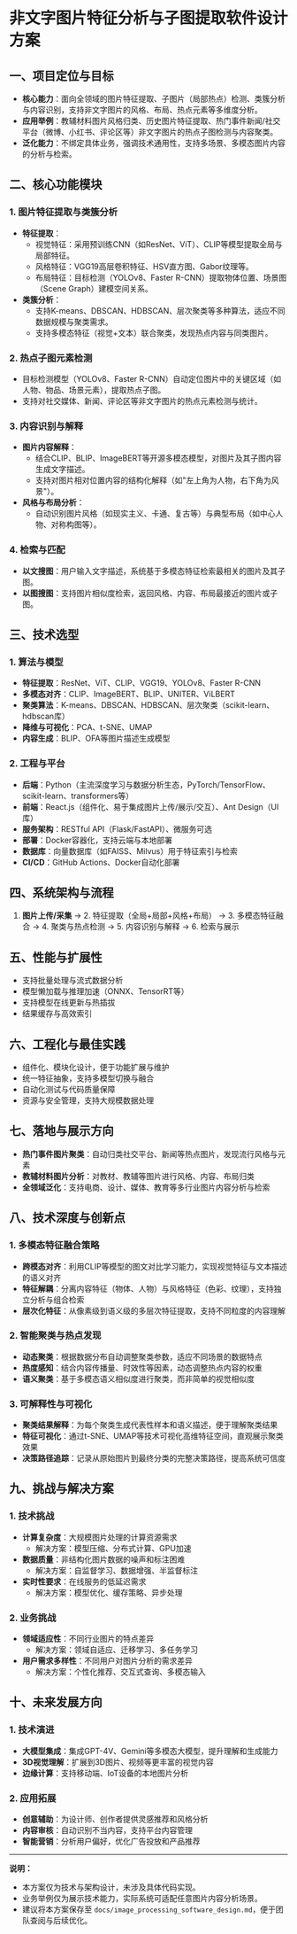 # 非文字图片特征分析与子图提取软件设计方案

## 一、项目定位与目标

- **核心能力**：面向全领域的图片特征提取、子图片（局部热点）检测、类簇分析与内容识别，支持非文字图片的风格、布局、热点元素等多维度分析。
- **应用举例**：教辅材料图片风格归类、历史图片特征提取、热门事件新闻/社交平台（微博、小红书、评论区等）非文字图片的热点子图检测与内容聚类。
- **泛化能力**：不绑定具体业务，强调技术通用性，支持多场景、多模态图片内容的分析与检索。

## 二、核心功能模块

### 1. 图片特征提取与类簇分析

- **特征提取**：
  - 视觉特征：采用预训练CNN（如ResNet、ViT）、CLIP等模型提取全局与局部特征。
  - 风格特征：VGG19高层卷积特征、HSV直方图、Gabor纹理等。
  - 布局特征：目标检测（YOLOv8、Faster R-CNN）提取物体位置、场景图（Scene Graph）建模空间关系。
- **类簇分析**：
  - 支持K-means、DBSCAN、HDBSCAN、层次聚类等多种算法，适应不同数据规模与聚类需求。
  - 支持多模态特征（视觉+文本）联合聚类，发现热点内容与同类图片。

### 2. 热点子图元素检测

- 目标检测模型（YOLOv8、Faster R-CNN）自动定位图片中的关键区域（如人物、物品、场景元素），提取热点子图。
- 支持对社交媒体、新闻、评论区等非文字图片的热点元素检测与统计。

### 3. 内容识别与解释

- **图片内容解释**：
  - 结合CLIP、BLIP、ImageBERT等开源多模态模型，对图片及其子图内容生成文字描述。
  - 支持对图片相对位置内容的结构化解释（如"左上角为人物，右下角为风景"）。
- **风格与布局分析**：
  - 自动识别图片风格（如现实主义、卡通、复古等）与典型布局（如中心人物、对称构图等）。

### 4. 检索与匹配

- **以文搜图**：用户输入文字描述，系统基于多模态特征检索最相关的图片及其子图。
- **以图搜图**：支持图片相似度检索，返回风格、内容、布局最接近的图片或子图。

## 三、技术选型

### 1. 算法与模型

- **特征提取**：ResNet、ViT、CLIP、VGG19、YOLOv8、Faster R-CNN
- **多模态对齐**：CLIP、ImageBERT、BLIP、UNITER、ViLBERT
- **聚类算法**：K-means、DBSCAN、HDBSCAN、层次聚类（scikit-learn、hdbscan库）
- **降维与可视化**：PCA、t-SNE、UMAP
- **内容生成**：BLIP、OFA等图片描述生成模型

### 2. 工程与平台

- **后端**：Python（主流深度学习与数据分析生态，PyTorch/TensorFlow、scikit-learn、transformers等）
- **前端**：React.js（组件化、易于集成图片上传/展示/交互）、Ant Design（UI库）
- **服务架构**：RESTful API（Flask/FastAPI）、微服务可选
- **部署**：Docker容器化，支持云端与本地部署
- **数据库**：向量数据库（如FAISS、Milvus）用于特征索引与检索
- **CI/CD**：GitHub Actions、Docker自动化部署

## 四、系统架构与流程

1. **图片上传/采集** → 2. 特征提取（全局+局部+风格+布局） → 3. 多模态特征融合 → 4. 聚类与热点检测 → 5. 内容识别与解释 → 6. 检索与展示

## 五、性能与扩展性

- 支持批量处理与流式数据分析
- 模型懒加载与推理加速（ONNX、TensorRT等）
- 支持模型在线更新与热插拔
- 结果缓存与高效索引

## 六、工程化与最佳实践

- 组件化、模块化设计，便于功能扩展与维护
- 统一特征抽象，支持多模型切换与融合
- 自动化测试与代码质量保障
- 资源与安全管理，支持大规模数据处理

## 七、落地与展示方向

- **热门事件图片聚类**：自动归类社交平台、新闻等热点图片，发现流行风格与元素
- **教辅材料图片分析**：对教材、教辅等图片进行风格、内容、布局归类
- **全领域泛化**：支持电商、设计、媒体、教育等多行业图片内容分析与检索

## 八、技术深度与创新点

### 1. 多模态特征融合策略

- **跨模态对齐**：利用CLIP等模型的图文对比学习能力，实现视觉特征与文本描述的语义对齐
- **特征解耦**：分离内容特征（物体、人物）与风格特征（色彩、纹理），支持独立分析与组合检索
- **层次化特征**：从像素级到语义级的多层次特征提取，支持不同粒度的内容理解

### 2. 智能聚类与热点发现

- **动态聚类**：根据数据分布自动调整聚类参数，适应不同场景的数据特点
- **热度感知**：结合内容传播量、时效性等因素，动态调整热点内容的权重
- **语义聚类**：基于多模态语义相似度进行聚类，而非简单的视觉相似度

### 3. 可解释性与可视化

- **聚类结果解释**：为每个聚类生成代表性样本和语义描述，便于理解聚类结果
- **特征可视化**：通过t-SNE、UMAP等技术可视化高维特征空间，直观展示聚类效果
- **决策路径追踪**：记录从原始图片到最终分类的完整决策路径，提高系统可信度

## 九、挑战与解决方案

### 1. 技术挑战

- **计算复杂度**：大规模图片处理的计算资源需求
  - 解决方案：模型压缩、分布式计算、GPU加速
- **数据质量**：非结构化图片数据的噪声和标注困难
  - 解决方案：自监督学习、数据增强、半监督标注
- **实时性要求**：在线服务的低延迟需求
  - 解决方案：模型优化、缓存策略、异步处理

### 2. 业务挑战

- **领域适应性**：不同行业图片的特点差异
  - 解决方案：领域自适应、迁移学习、多任务学习
- **用户需求多样性**：不同用户对图片分析的需求差异
  - 解决方案：个性化推荐、交互式查询、多模态输入

## 十、未来发展方向

### 1. 技术演进

- **大模型集成**：集成GPT-4V、Gemini等多模态大模型，提升理解和生成能力
- **3D视觉理解**：扩展到3D图片、视频等更丰富的视觉内容
- **边缘计算**：支持移动端、IoT设备的本地图片分析

### 2. 应用拓展

- **创意辅助**：为设计师、创作者提供灵感推荐和风格分析
- **内容审核**：自动识别不当内容，支持平台内容管理
- **智能营销**：分析用户偏好，优化广告投放和产品推荐

---

**说明：**
- 本方案仅为技术与架构设计，未涉及具体代码实现。
- 业务举例仅为展示技术能力，实际系统可适配任意图片内容分析场景。
- 建议将本方案保存至 `docs/image_processing_software_design.md`，便于团队查阅与后续优化。